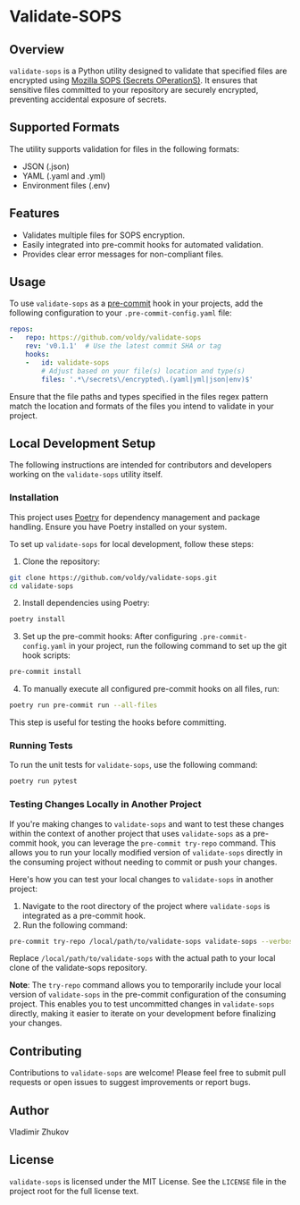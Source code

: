 # Validate-SOPS

## Overview

`validate-sops` is a Python utility designed to validate that specified files are encrypted using [Mozilla SOPS (Secrets OPerationS)](https://github.com/mozilla/sops). It ensures that sensitive files committed to your repository are securely encrypted, preventing accidental exposure of secrets.

## Supported Formats

The utility supports validation for files in the following formats:

- JSON (.json)
- YAML (.yaml and .yml)
- Environment files (.env)

## Features

- Validates multiple files for SOPS encryption.
- Easily integrated into pre-commit hooks for automated validation.
- Provides clear error messages for non-compliant files.

## Usage

To use `validate-sops` as a [pre-commit](https://pre-commit.com/) hook in your projects, add the following configuration to your `.pre-commit-config.yaml` file:

```yaml
repos:
-   repo: https://github.com/voldy/validate-sops
    rev: 'v0.1.1'  # Use the latest commit SHA or tag
    hooks:
    -   id: validate-sops
        # Adjust based on your file(s) location and type(s)
        files: '.*\/secrets\/encrypted\.(yaml|yml|json|env)$'
```

Ensure that the file paths and types specified in the files regex pattern match the location and formats of the files you intend to validate in your project.

## Local Development Setup

The following instructions are intended for contributors and developers working on the `validate-sops` utility itself.

### Installation

This project uses [Poetry](https://python-poetry.org/) for dependency management and package handling. Ensure you have Poetry installed on your system.

To set up `validate-sops` for local development, follow these steps:

1. Clone the repository:

```bash
git clone https://github.com/voldy/validate-sops.git
cd validate-sops
```

2. Install dependencies using Poetry:

```bash
poetry install
```

3. Set up the pre-commit hooks:
After configuring `.pre-commit-config.yaml` in your project, run the following command to set up the git hook scripts:

```bash
pre-commit install
```

4. To manually execute all configured pre-commit hooks on all files, run:

```bash
poetry run pre-commit run --all-files
```

This step is useful for testing the hooks before committing.

### Running Tests

To run the unit tests for `validate-sops`, use the following command:

```bash
poetry run pytest
```

### Testing Changes Locally in Another Project
If you're making changes to `validate-sops` and want to test these changes within the context of another project that uses `validate-sops` as a pre-commit hook, you can leverage the `pre-commit try-repo` command. This allows you to run your locally modified version of `validate-sops` directly in the consuming project without needing to commit or push your changes.

Here's how you can test your local changes to `validate-sops` in another project:

1. Navigate to the root directory of the project where `validate-sops` is integrated as a pre-commit hook.
2. Run the following command:

```bash
pre-commit try-repo /local/path/to/validate-sops validate-sops --verbose --all-files
```

Replace `/local/path/to/validate-sops` with the actual path to your local clone of the validate-sops repository.

**Note**: The `try-repo` command allows you to temporarily include your local version of `validate-sops` in the pre-commit configuration of the consuming project. This enables you to test uncommitted changes in `validate-sops` directly, making it easier to iterate on your development before finalizing your changes.

## Contributing

Contributions to `validate-sops` are welcome! Please feel free to submit pull requests or open issues to suggest improvements or report bugs.

## Author

Vladimir Zhukov

## License

`validate-sops` is licensed under the MIT License. See the `LICENSE` file in the project root for the full license text.
